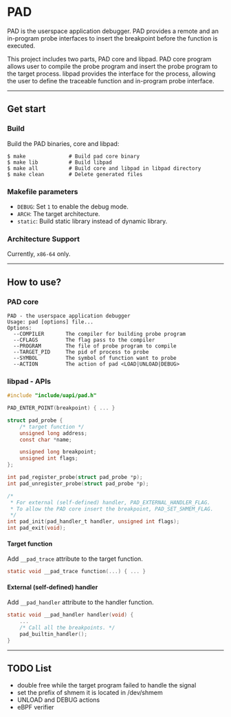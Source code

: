 # PAD

PAD is the userspace application debugger.
PAD provides a remote and an in-program probe interfaces to insert the breakpoint before the function is executed.

This project includes two parts, PAD core and libpad.
PAD core program allows user to compile the probe program and insert the probe program to the target process.
libpad provides the interface for the process, allowing the user to define the traceable function and in-program probe interface.

---

## Get start

### Build

Build the PAD binaries, core and libpad:

```
$ make              # Build pad core binary
$ make lib          # Build libpad
$ make all          # Build core and libpad in libpad directory
$ make clean        # Delete generated files
```

### Makefile parameters

- `DEBUG`: Set `1` to enable the debug mode.
- `ARCH`: The target architecture.
- `static`: Build static library instead of dynamic library.

### Architecture Support

Currently, `x86-64` only.

---

## How to use?

### PAD core

```
PAD - the userspace application debugger
Usage: pad [options] file...
Options:
  --COMPILER       The compiler for building probe program
  --CFLAGS         The flag pass to the compiler
  --PROGRAM        The file of probe program to compile
  --TARGET_PID     The pid of process to probe
  --SYMBOL         The symbol of function want to probe
  --ACTION         The action of pad <LOAD|UNLOAD|DEBUG>
```

### libpad - APIs

```c
#include "include/uapi/pad.h"

PAD_ENTER_POINT(breakpoint) { ... }

struct pad_probe {
    /* target function */
    unsigned long address;
    const char *name;

    unsigned long breakpoint;
    unsigned int flags;
};

int pad_register_probe(struct pad_probe *p);
int pad_unregister_probe(struct pad_probe *p);

/*
 * For external (self-defined) handler, PAD_EXTERNAL_HANDLER_FLAG.
 * To allow the PAD core insert the breakpoint, PAD_SET_SHMEM_FLAG.
 */
int pad_init(pad_handler_t handler, unsigned int flags);
int pad_exit(void);
```

#### Target function

Add `__pad_trace` attribute to the target function.

```c
static void __pad_trace function(...) { ... }
```

#### External (self-defined) handler

Add `__pad_handler` attribute to the handler function.

```c
static void __pad_handler handler(void) {
    ...
    /* Call all the breakpoints. */
    pad_builtin_handler();
}
```

---

## TODO List

- double free while the target program failed to handle the signal
- set the prefix of shmem it is located in /dev/shmem
- UNLOAD and DEBUG actions
- eBPF verifier
